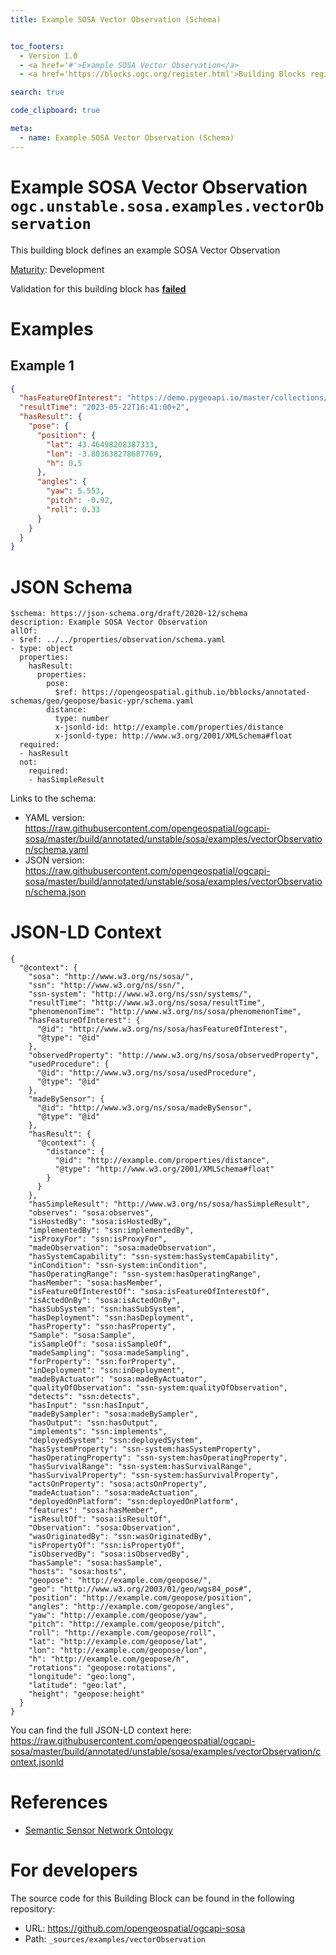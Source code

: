 ```yaml
---
title: Example SOSA Vector Observation (Schema)


toc_footers:
  - Version 1.0
  - <a href='#'>Example SOSA Vector Observation</a>
  - <a href='https://blocks.ogc.org/register.html'>Building Blocks register</a>

search: true

code_clipboard: true

meta:
  - name: Example SOSA Vector Observation (Schema)
---
```



# Example SOSA Vector Observation `ogc.unstable.sosa.examples.vectorObservation`

This building block defines an example SOSA Vector Observation

[Maturity](https://github.com/cportele/ogcapi-building-blocks#building-block-maturity): Development

<aside class="warning">
Validation for this building block has <strong><a href="https://github.com/opengeospatial/ogcapi-sosa/blob/master/build/tests/unstable/sosa/examples/vectorObservation/" target="_blank">failed</a></strong>
</aside>

# Examples

## Example 1

```json
{
  "hasFeatureOfInterest": "https://demo.pygeoapi.io/master/collections/utah_city_locations/items/Salem",
  "resultTime": "2023-05-22T16:41:00+2",
  "hasResult": {
    "pose": {
      "position": {
        "lat": 43.46498208387333,
        "lon": -3.803638278687769,
        "h": 0.5
      },
      "angles": {
        "yaw": 5.553,
        "pitch": -0.92,
        "roll": 0.33
      }
    }
  }
}

```


# JSON Schema

```yaml--schema
$schema: https://json-schema.org/draft/2020-12/schema
description: Example SOSA Vector Observation
allOf:
- $ref: ../../properties/observation/schema.yaml
- type: object
  properties:
    hasResult:
      properties:
        pose:
          $ref: https://opengeospatial.github.io/bblocks/annotated-schemas/geo/geopose/basic-ypr/schema.yaml
        distance:
          type: number
          x-jsonld-id: http://example.com/properties/distance
          x-jsonld-type: http://www.w3.org/2001/XMLSchema#float
  required:
  - hasResult
  not:
    required:
    - hasSimpleResult

```

Links to the schema:

* YAML version: <a href="https://raw.githubusercontent.com/opengeospatial/ogcapi-sosa/master/build/annotated/unstable/sosa/examples/vectorObservation/schema.yaml" target="_blank">https://raw.githubusercontent.com/opengeospatial/ogcapi-sosa/master/build/annotated/unstable/sosa/examples/vectorObservation/schema.yaml</a>
* JSON version: <a href="https://raw.githubusercontent.com/opengeospatial/ogcapi-sosa/master/build/annotated/unstable/sosa/examples/vectorObservation/schema.json" target="_blank">https://raw.githubusercontent.com/opengeospatial/ogcapi-sosa/master/build/annotated/unstable/sosa/examples/vectorObservation/schema.json</a>


# JSON-LD Context

```json--ldContext
{
  "@context": {
    "sosa": "http://www.w3.org/ns/sosa/",
    "ssn": "http://www.w3.org/ns/ssn/",
    "ssn-system": "http://www.w3.org/ns/ssn/systems/",
    "resultTime": "http://www.w3.org/ns/sosa/resultTime",
    "phenomenonTime": "http://www.w3.org/ns/sosa/phenomenonTime",
    "hasFeatureOfInterest": {
      "@id": "http://www.w3.org/ns/sosa/hasFeatureOfInterest",
      "@type": "@id"
    },
    "observedProperty": "http://www.w3.org/ns/sosa/observedProperty",
    "usedProcedure": {
      "@id": "http://www.w3.org/ns/sosa/usedProcedure",
      "@type": "@id"
    },
    "madeBySensor": {
      "@id": "http://www.w3.org/ns/sosa/madeBySensor",
      "@type": "@id"
    },
    "hasResult": {
      "@context": {
        "distance": {
          "@id": "http://example.com/properties/distance",
          "@type": "http://www.w3.org/2001/XMLSchema#float"
        }
      }
    },
    "hasSimpleResult": "http://www.w3.org/ns/sosa/hasSimpleResult",
    "observes": "sosa:observes",
    "isHostedBy": "sosa:isHostedBy",
    "implementedBy": "ssn:implementedBy",
    "isProxyFor": "ssn:isProxyFor",
    "madeObservation": "sosa:madeObservation",
    "hasSystemCapability": "ssn-system:hasSystemCapability",
    "inCondition": "ssn-system:inCondition",
    "hasOperatingRange": "ssn-system:hasOperatingRange",
    "hasMember": "sosa:hasMember",
    "isFeatureOfInterestOf": "sosa:isFeatureOfInterestOf",
    "isActedOnBy": "sosa:isActedOnBy",
    "hasSubSystem": "ssn:hasSubSystem",
    "hasDeployment": "ssn:hasDeployment",
    "hasProperty": "ssn:hasProperty",
    "Sample": "sosa:Sample",
    "isSampleOf": "sosa:isSampleOf",
    "madeSampling": "sosa:madeSampling",
    "forProperty": "ssn:forProperty",
    "inDeployment": "ssn:inDeployment",
    "madeByActuator": "sosa:madeByActuator",
    "qualityOfObservation": "ssn-system:qualityOfObservation",
    "detects": "ssn:detects",
    "hasInput": "ssn:hasInput",
    "madeBySampler": "sosa:madeBySampler",
    "hasOutput": "ssn:hasOutput",
    "implements": "ssn:implements",
    "deployedSystem": "ssn:deployedSystem",
    "hasSystemProperty": "ssn-system:hasSystemProperty",
    "hasOperatingProperty": "ssn-system:hasOperatingProperty",
    "hasSurvivalRange": "ssn-system:hasSurvivalRange",
    "hasSurvivalProperty": "ssn-system:hasSurvivalProperty",
    "actsOnProperty": "sosa:actsOnProperty",
    "madeActuation": "sosa:madeActuation",
    "deployedOnPlatform": "ssn:deployedOnPlatform",
    "features": "sosa:hasMember",
    "isResultOf": "sosa:isResultOf",
    "Observation": "sosa:Observation",
    "wasOriginatedBy": "ssn:wasOriginatedBy",
    "isPropertyOf": "ssn:isPropertyOf",
    "isObservedBy": "sosa:isObservedBy",
    "hasSample": "sosa:hasSample",
    "hosts": "sosa:hosts",
    "geopose": "http://example.com/geopose/",
    "geo": "http://www.w3.org/2003/01/geo/wgs84_pos#",
    "position": "http://example.com/geopose/position",
    "angles": "http://example.com/geopose/angles",
    "yaw": "http://example.com/geopose/yaw",
    "pitch": "http://example.com/geopose/pitch",
    "roll": "http://example.com/geopose/roll",
    "lat": "http://example.com/geopose/lat",
    "lon": "http://example.com/geopose/lon",
    "h": "http://example.com/geopose/h",
    "rotations": "geopose:rotations",
    "longitude": "geo:long",
    "latitude": "geo:lat",
    "height": "geopose:height"
  }
}
```

You can find the full JSON-LD context here:
<a href="https://raw.githubusercontent.com/opengeospatial/ogcapi-sosa/master/build/annotated/unstable/sosa/examples/vectorObservation/context.jsonld" target="_blank">https://raw.githubusercontent.com/opengeospatial/ogcapi-sosa/master/build/annotated/unstable/sosa/examples/vectorObservation/context.jsonld</a>

# References

* [Semantic Sensor Network Ontology](https://www.w3.org/TR/vocab-ssn/)

# For developers

The source code for this Building Block can be found in the following repository:

* URL: <a href="https://github.com/opengeospatial/ogcapi-sosa" target="_blank">https://github.com/opengeospatial/ogcapi-sosa</a>
* Path: `_sources/examples/vectorObservation`

